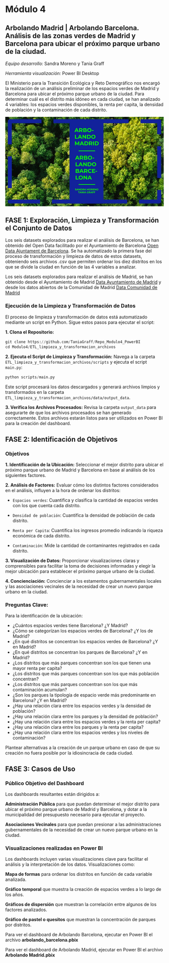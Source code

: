 # Módulo 4
## Arbolando Madrid | Arbolando Barcelona. Análisis de las zonas verdes de Madrid y Barcelona para ubicar el próximo parque urbano de la ciudad.
*Equipo desarrollo:* Sandra Moreno y Tania Graff 

*Herramienta visualización:* Power BI Desktop

El Ministerio para la Transición Ecológica y Reto Demográfico nos encargó la realización de un análisis preliminar de los espacios verdes de Madrid y Barcelona para ubicar el próximo parque urbano de la ciudad. Para determinar cuál es el distrito más idóneo en cada ciudad, se han analizado 4 variables: los espacios verdes disponibles, la renta per capita, la densidad de población y la contaminación de cada distrito. 

![imagen_portada_modulo](portada2.png)

## **FASE 1: Exploración, Limpieza y Transformación el Conjunto de Datos**

Los seis datasets explorados para realizar el análisis de Barcelona, se han obtenido del Open Data facilitado por el Ayuntamiento de Barcelona [Open Data Ajuntament de Barcelona](https://opendata-ajuntament.barcelona.cat/es/). Se ha automatizado la primera fase del proceso de transformación y limpieza de datos de estos datasets, obteniendo seis archivos .csv que permiten ordenar los diez distritos en los que se divide la ciudad en función de las 4 variables a analizar.

Los seis datasets explorados para realizar el análisis de Madrid, se han obtenido desde el Ayuntamiento de Madrid [Data Ayuntamiento de Madrid](https://datos.madrid.es/portal/site/egob/menuitem.c05c1f754a33a9fbe4b2e4b284f1a5a0/?vgnextoid=79c6adbb460dd510VgnVCM2000001f4a900aRCRD&vgnextchannel=374512b9ace9f310VgnVCM100000171f5a0aRCRD&vgnextfmt=default) y desde los datos abiertos de la Comunidad de Madrid [Data Comunidad de Madrid](https://datos.comunidad.madrid/catalogo/group/medio-ambiente?res_format=CSV)

   
### **Ejecución de la Limpieza y Transformación de Datos**
El proceso de limpieza y transformación de datos está automatizado mediante un script en Python. Sigue estos pasos para ejecutar el script:

**1. Clona el Repositorio:**

```python
git clone https://github.com/TaniaGraff/Repo_Modulo4_PowerBI
cd Modulo4/ETL_limpieza_y_transformacion_archivos
```
**2. Ejecuta el Script de Limpieza y Transformación:**
Navega a la carpeta `ETL_limpieza_y_transformacion_archivos/scripts` y ejecuta el script `main.py`:

```python
python scripts/main.py
```

Este script procesará los datos descargados y generará archivos limpios y transformados en la carpeta `ETL_limpieza_y_transformacion_archivos/data/output_data`.

**3. Verifica los Archivos Procesados:**
Revisa la carpeta `output_data` para asegurarte de que los archivos procesados se han generado correctamente. Estos archivos estarán listos para ser utilizados en Power BI para la creación del dashboard.

## **FASE 2: Identificación de Objetivos**

### **Objetivos**

**1. Identificación de la Ubicación:** Seleccionar el mejor distrito para ubicar el próximo parque urbano de Madrid y Barcelona en base al análisis de los siguientes factores.

**2. Análisis de Factores:** Evaluar cómo los distintos factores considerados en el análisis, influyen a la hora de ordenar los distritos: 

- `Espacios verdes`: Cuantifica y clasifica la cantidad de espacios verdes con los que cuenta cada distrito.

- `Densidad de población`: Cuantifica la densidad de población de cada distrito.

- `Renta per Capita`: Cuantifica los ingresos promedio indicando la riqueza económica de cada distrito.

- `Contaminación`: Mide la cantidad de contaminantes registrados en cada distrito.

**3. Visualización de Datos:** Proporcionar visualizaciones claras y comprensibles para facilitar la toma de decisiones informadas y elegir la mejor ubicación para establecer el próximo parque urbano de la ciudad.

**4. Concienciación:** Concienciar a los estamentos gubernamentales locales y las asociaciones vecinales de la necesidad de crear un nuevo parque urbano en la ciudad.

### **Preguntas Clave:**

Para la identificación de la ubicación:
- ¿Cuántos espacios verdes tiene Barcelona? ¿Y Madrid?
- ¿Cómo se categorízan los espacios verdes de Barcelona? ¿Y los de Madrid?
- ¿En qué distritos se concentran los espacios verdes de Barcelona? ¿Y en Madrid?
- ¿En qué distritos se concentran los parques de Barcelona? ¿Y en Madrid?
- ¿Los distritos que más parques concentran son los que tienen una mayor renta per capita?
- ¿Los distritos que más parques concentran son los que más población concentran?
- ¿Los distritos que más parques concentran son los que más contaminación acumulan?
- ¿Son los parques la tipología de espacio verde más predominante en Barcelona? ¿Y en Madrid?
- ¿Hay una relación clara entre los espacios verdes y la densidad de población?
- ¿Hay una relación clara entre los parques y la densidad de población?
- ¿Hay una relación clara entre los espacios verdes y la renta per capita?
- ¿Hay una relación clara entre los parques y la renta per capita?
- ¿Hay una relación clara entre los espacios verdes y los niveles de contaminación?

Plantear alternativas a la creación de un parque urbano en caso de que su creación no fuera posible por la idiosincracia de cada ciudad.

## **FASE 3: Casos de Uso**
### **Público Objetivo del Dashboard**
Los dashboards resultantes están dirigidos a:

**Administración Pública** para que puedan determinar el mejor distrito para ubicar el próximo parque urbano de Madrid y Barcelona, y dotar a la municipalidad del presupuesto necesario para ejecutar el proyecto.

**Asociaciones Vecinales** para que puedan presionar a las administraciones gubernamentales de la necesidad de crear un nuevo parque urbano en la ciudad.

### **Visualizaciones realizadas en Power BI**

Los dashboards incluyen varias visualizaciones clave para facilitar el análisis y la interpretación de los datos. Visualizaciones como:

**Mapa de formas** para ordenar los distritos en función de cada variable analizada.

**Gráfico temporal** que muestra la creación de espacios verdes a lo largo de los años.

**Gráficos de dispersión** que muestran la correlación entre algunos de los factores analizados.

**Gráfico de pastel o quesitos** que muestran la concentración de parques por distritos.

Para ver el dashboard de Arbolando Barcelona, ejecutar en Power BI el archivo **arbolando_barcelona.pbix**

Para ver el dashboard de Arbolando Madrid, ejecutar en Power BI el archivo **Arbolando Madrid.pbix**
